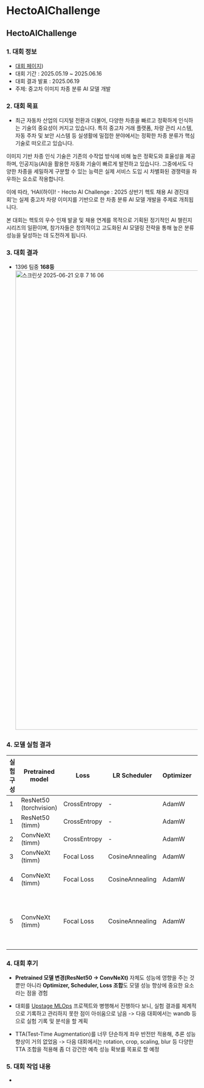 # HectoAIChallenge

## HectoAIChallenge

### 1. 대회 정보

 - [대회 페이지](https://dacon.io/competitions/official/236493/overview/description))
 - 대회 기간 : 2025.05.19 ~ 2025.06.16
 - 대회 결과 발표 : 2025.06.19
 - 주제: 중고차 이미지 차종 분류 AI 모델 개발

### 2. 대회 목표
 - 최근 자동차 산업의 디지털 전환과 더불어, 다양한 차종을 빠르고 정확하게 인식하는 기술의 중요성이 커지고 있습니다. 특히 중고차 거래 플랫폼, 차량 관리 시스템, 자동 주차 및 보안 시스템 등 실생활에 밀접한 분야에서는 정확한 차종 분류가 핵심 기술로 떠오르고 있습니다.

이미지 기반 차종 인식 기술은 기존의 수작업 방식에 비해 높은 정확도와 효율성을 제공하며, 인공지능(AI)을 활용한 자동화 기술이 빠르게 발전하고 있습니다. 그중에서도 다양한 차종을 세밀하게 구분할 수 있는 능력은 실제 서비스 도입 시 차별화된 경쟁력을 좌우하는 요소로 작용합니다.

이에 따라, ‘HAI(하이)! - Hecto AI Challenge : 2025 상반기 헥토 채용 AI 경진대회’는 실제 중고차 차량 이미지를 기반으로 한 차종 분류 AI 모델 개발을 주제로 개최됩니다.

본 대회는 헥토의 우수 인재 발굴 및 채용 연계를 목적으로 기획된 정기적인 AI 챌린지 시리즈의 일환이며, 참가자들은 창의적이고 고도화된 AI 모델링 전략을 통해 높은 분류 성능을 달성하는 데 도전하게 됩니다.

### 3. 대회 결과
 - 1396 팀중 **168등**
   <img width="1207" alt="스크린샷 2025-06-21 오후 7 16 06" src="https://github.com/user-attachments/assets/3c340a77-62e7-4af2-8783-ba8c057bc5b2" />

### 4. 모델 실험 결과

| 실험 구성 | Pretrained model | Loss | LR Scheduler | Optimizer | 기타 기법 | Score (Log Loss) |
|-----------|--------------------|-------------|-------------------|------------|------------------------|------------------|
| 1 | ResNet50 (torchvision)   | CrossEntropy | -                 | AdamW     | -                      | **0.319**        |
| 1 | ResNet50 (timm)          | CrossEntropy | -                 | AdamW     | -                      | **0.317**        |
| 2 | ConvNeXt (timm)          | CrossEntropy | -                 | AdamW     | -                      | **0.251**        |
| 3 | ConvNeXt (timm)          | Focal Loss   | CosineAnnealing   | AdamW     | -                      | **0.195**        |
| 4 | ConvNeXt (timm)          | Focal Loss   | CosineAnnealing   | AdamW     | EMA                    | **0.185 (최종 제출)** |
| 5 | ConvNeXt (timm)          | Focal Loss   | CosineAnnealing   | AdamW     | EMA, kfold Ensemble    | **0.172 (대회 종료 후 추가 실험)*** |


### 4. 대회 후기
 - **Pretrained 모델 변경(ResNet50 → ConvNeXt)** 자체도 성능에 영향을 주는 것 뿐만 아니라 **Optimizer, Scheduler, Loss 조합**도 모델 성능 향상에 중요한 요소라는 점을 경험

 - 대회를 [Upstage MLOps](https://github.com/LMWoo/UpstageAILab_13/tree/master/MLOps)  프로젝트와 병행해서 진행하다 보니, 실험 결과를 체계적으로 기록하고 관리하지 못한 점이 아쉬움으로 남음
   -> 다음 대회에서는 wandb 등으로 실험 기록 및 분석을 할 계획

 - TTA(Test-Time Augmentation)를 너무 단순하게 좌우 반전만 적용해, 추론 성능 향상이 거의 없었음
   -> 다음 대회에서는 rotation, crop, scaling, blur 등 다양한 TTA 조합을 적용해 좀 더 강건한 예측 성능 확보를 목표로 할 예정

### 5. 대회 작업 내용
 - 
